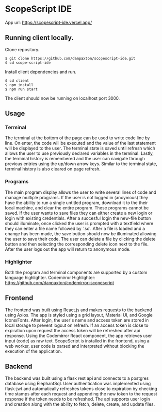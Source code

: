 # ScopeScript IDE
App url: https://scopescript-ide.vercel.app/
## Running client locally.

Clone repository.
```console
$ git clone https://github.com/danpaxton/scopescript-ide.git
$ cd scope-script-ide
```

Install client dependencies and run.
```console
$ cd client
$ npm install
$ npm run start
```
The client should now be running on localhost port 3000.

## Usage

### Terminal
The terminal at the bottom of the page can be used to write code line by line. On enter, the code will be executed and the value of the last statement will be displayed to the user. The terminal state is saved until refresh which allows the user to use previously declared variables in the terminal. Lastly, the terminal history is remembered and the user can navigate through previous entries using the up/down arrow keys. Similar to the terminal state, terminal history is also cleared on page refresh.

### Programs
The main program display allows the user to write several lines of code and manage multiple programs. If the user is not logged in (anoymous) they have the ability to run a single untitled program, download it to the their local machine, and clear the entire program. These programs cannot be saved. If the user wants to save files they can either create a new login or login with existing credentials. After a succesful login the new-file button should illuminate, once clicked the user is prompted with a textfield where they can enter a file name followed by '.sc'. After a file is loaded and a change has been made, the save button should now be illuminated allowing the user to save their code. The user can delete a file by clicking the delete button and then selecting the corresponding delete icon next to the file. After the user logs out the app will return to anonymous mode.

### Highlighter
Both the program and terminal components are supported by a custom language highlighter.
Codemirror Highlighter: https://github.com/danpaxton/codemirror-scopescript

## Frontend
The frontend was built using React.js and makes requests to the backend using Axios. The app is styled using a grid layout, Material UI, and Google Icons/Fonts. After login, the user's name and access token are stored in local storage to prevent logout on refresh. If an access token is close to expiration upon request the access token will be refreshed after api response. Using the Codemirror React component, the app retrieves user input (code) as raw text. ScopeScript is installed in the frontend, using a web worker, user code is parsed and interpreted without blocking the execution of the application.

## Backend
The backend was built using a flask rest api and connects to a postgres database using ElephantSql. User authentication was implemented using flask-jwt and automatically refreshes tokens close to expiration by checking time stamps after each request and appending the new token to the request response if the token needs to be refreshed. The api supports user login and creation along with the ability to fetch, delete, create, and update files. 
